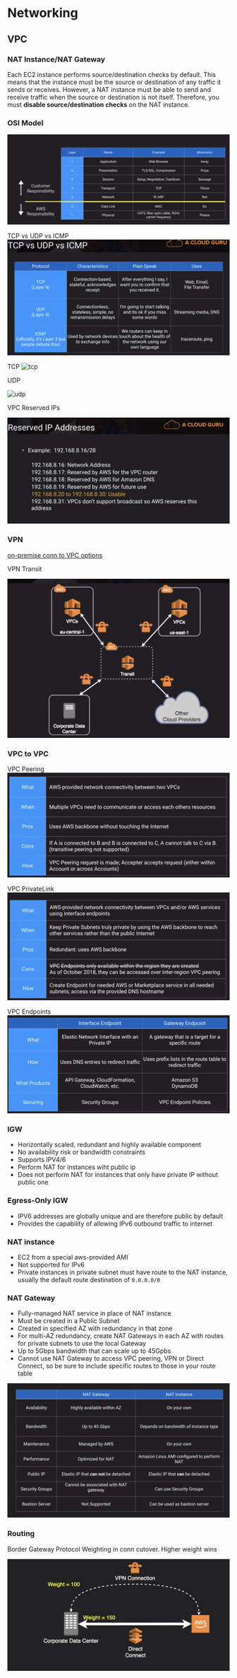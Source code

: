 # Networking

## VPC

### NAT Instance/NAT Gateway

Each EC2 instance performs source/destination checks by default. This means that the instance must be the source or destination of any traffic it sends or receives. However, a NAT instance must be able to send and receive traffic when the source or destination is not itself. Therefore, you must **disable source/destination checks** on the NAT instance.

### OSI Model

![OSI Model](osi.png)

TCP vs UDP vs ICMP
![tcpudpicmp](tcp-udp-icmp.png)

TCP
![tcp](tcp-example.png)

UDP

![udp](udp-example.png)

VPC Reserved IPs

![reserved-ips](vpc-reserved-ips.png)

### VPN

[on-premise conn to VPC options](https://docs.aws.amazon.com/whitepapers/latest/aws-vpc-connectivity-options/network-to-amazon-vpc-connectivity-options.html)

VPN Transit

![vpn-transit](vpn_transit.png)

### VPC to VPC

VPC Peering
![VPC Peering](vpc-peering.png)

VPC PrivateLink
![VPC PrivateLink](vpc-privatelink.png)

VPC Endpoints
![VPC Endpoints](vpc-endpoints.png)

### IGW

- Horizontally scaled, redundant and highly available component
- No availability risk or bandwidth constraints
- Supports IPV4/6
- Perform NAT for instances wiht public ip
- Does not perform NAT for instances that only have private IP without public one

### Egress-Only IGW

- IPV6 addresses are globally unique and are therefore public by default
- Provides the capability of allowing IPv6 outbound traffic to internet

### NAT instance

- EC2 from a special aws-provided AMI
- Not supported for IPv6
- Private instances in private subnet must have route to the NAT instance, usually the default route destination of `0.0.0.0/0`

### NAT Gateway

- Fully-managed NAT service in place of NAT instance
- Must be created in a Public Subnet
- Created in specified AZ with redundancy in that zone
- For multi-AZ redundancy, create NAT Gateways in each AZ with routes for private subnets to use the local Gateway
- Up to 5Gbps bandwidth that can scale up to 45Gpbs
- Cannot use NAT Gateway to access VPC peering, VPN or Direct Connect, so be sure to include specific routes to those in your route table

![gateway-vs-instance](nat-instance-vs-gateway.png)

### Routing 

Border Gateway Protocol Weighting in conn cutover. Higher weight wins

![border-gateway-protocol](border-gateway-protocol.png)